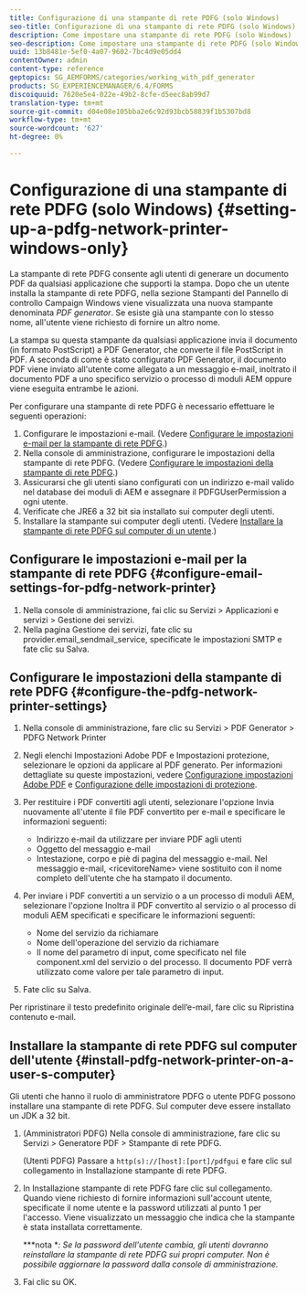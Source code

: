 ```yaml
---
title: Configurazione di una stampante di rete PDFG (solo Windows)
seo-title: Configurazione di una stampante di rete PDFG (solo Windows)
description: Come impostare una stampante di rete PDFG (solo Windows)
seo-description: Come impostare una stampante di rete PDFG (solo Windows)
uuid: 13b8481e-5ef0-4a07-9602-7bc4d9e05dd4
contentOwner: admin
content-type: reference
geptopics: SG_AEMFORMS/categories/working_with_pdf_generator
products: SG_EXPERIENCEMANAGER/6.4/FORMS
discoiquuid: 7620e5e4-022e-49b2-8cfe-d5eec8ab99d7
translation-type: tm+mt
source-git-commit: d04e08e105bba2e6c92d93bcb58839f1b5307bd8
workflow-type: tm+mt
source-wordcount: '627'
ht-degree: 0%

---
```



# Configurazione di una stampante di rete PDFG (solo Windows) {#setting-up-a-pdfg-network-printer-windows-only}

La stampante di rete PDFG consente agli utenti di generare un documento PDF da qualsiasi applicazione che supporti la stampa. Dopo che un utente installa la stampante di rete PDFG, nella sezione Stampanti del Pannello di controllo Campaign Windows viene visualizzata una nuova stampante denominata *PDF generator*. Se esiste già una stampante con lo stesso nome, all&#39;utente viene richiesto di fornire un altro nome.

La stampa su questa stampante da qualsiasi applicazione invia il documento (in formato PostScript) a PDF Generator, che converte il file PostScript in PDF. A seconda di come è stato configurato PDF Generator, il documento PDF viene inviato all&#39;utente come allegato a un messaggio e-mail, inoltrato il documento PDF a uno specifico servizio o processo di moduli AEM oppure viene eseguita entrambe le azioni.

Per configurare una stampante di rete PDFG è necessario effettuare le seguenti operazioni:

1. Configurare le impostazioni e-mail. (Vedere [Configurare le impostazioni e-mail per la stampante di rete PDFG](setting-pdfg-network-printer-windows.md#configure-email-settings-for-pdfg-network-printer).)
1. Nella console di amministrazione, configurare le impostazioni della stampante di rete PDFG. (Vedere [Configurare le impostazioni della stampante di rete PDFG](setting-pdfg-network-printer-windows.md#configure-the-pdfg-network-printer-settings).)
1. Assicurarsi che gli utenti siano configurati con un indirizzo e-mail valido nel database dei moduli di AEM e assegnare il PDFGUserPermission a ogni utente. <!-- Fix broken link See Setting up and organizing users -->
1. Verificate che JRE6 a 32 bit sia installato sui computer degli utenti.
1. Installare la stampante sui computer degli utenti. (Vedere [Installare la stampante di rete PDFG sul computer di un utente](setting-pdfg-network-printer-windows.md#install-pdfg-network-printer-on-a-user-s-computer).)

## Configurare le impostazioni e-mail per la stampante di rete PDFG {#configure-email-settings-for-pdfg-network-printer}

1. Nella console di amministrazione, fai clic su Servizi > Applicazioni e servizi > Gestione dei servizi.
1. Nella pagina Gestione dei servizi, fate clic su provider.email_sendmail_service, specificate le impostazioni SMTP e fate clic su Salva.

## Configurare le impostazioni della stampante di rete PDFG {#configure-the-pdfg-network-printer-settings}

1. Nella console di amministrazione, fare clic su Servizi > PDF Generator > PDFG Network Printer
1. Negli elenchi Impostazioni Adobe PDF  e Impostazioni protezione, selezionare le opzioni da applicare al PDF generato. Per informazioni dettagliate su queste impostazioni, vedere [Configurazione  impostazioni Adobe PDF](/help/forms/using/admin-help/configuring-pdf-settings.md#configuring-adobe-pdf-settings) e [Configurazione delle impostazioni di protezione](/help/forms/using/admin-help/configuring-security-settings.md#configuring-security-settings).
1. Per restituire i PDF convertiti agli utenti, selezionare l&#39;opzione Invia nuovamente all&#39;utente il file PDF convertito per e-mail e specificare le informazioni seguenti:

   * Indirizzo e-mail da utilizzare per inviare PDF agli utenti
   * Oggetto del messaggio e-mail
   * Intestazione, corpo e piè di pagina del messaggio e-mail. Nel messaggio e-mail, &lt;ricevitoreName> viene sostituito con il nome completo dell&#39;utente che ha stampato il documento.

1. Per inviare i PDF convertiti a un servizio o a un processo di moduli AEM, selezionare l&#39;opzione Inoltra il PDF convertito al servizio o al processo di moduli AEM specificati e specificare le informazioni seguenti:

   * Nome del servizio da richiamare
   * Nome dell&#39;operazione del servizio da richiamare
   * Il nome del parametro di input, come specificato nel file component.xml del servizio o del processo. Il documento PDF verrà utilizzato come valore per tale parametro di input.

1. Fate clic su Salva.

Per ripristinare il testo predefinito originale dell’e-mail, fare clic su Ripristina contenuto e-mail.

## Installare la stampante di rete PDFG sul computer dell&#39;utente {#install-pdfg-network-printer-on-a-user-s-computer}

Gli utenti che hanno il ruolo di amministratore PDFG o utente PDFG possono installare una stampante di rete PDFG. Sul computer deve essere installato un JDK a 32 bit.

1. (Amministratori PDFG) Nella console di amministrazione, fare clic su Servizi > Generatore PDF > Stampante di rete PDFG.

   (Utenti PDFG) Passare a `http(s)://[host]:[port]/pdfgui` e fare clic sul collegamento in Installazione stampante di rete PDFG.

1. In Installazione stampante di rete PDFG fare clic sul collegamento. Quando viene richiesto di fornire informazioni sull&#39;account utente, specificate il nome utente e la password utilizzati al punto 1 per l&#39;accesso. Viene visualizzato un messaggio che indica che la stampante è stata installata correttamente.

   ***nota **: Se la password dell&#39;utente cambia, gli utenti dovranno reinstallare la stampante di rete PDFG sui propri computer. Non è possibile aggiornare la password dalla console di amministrazione.*

1. Fai clic su OK.

